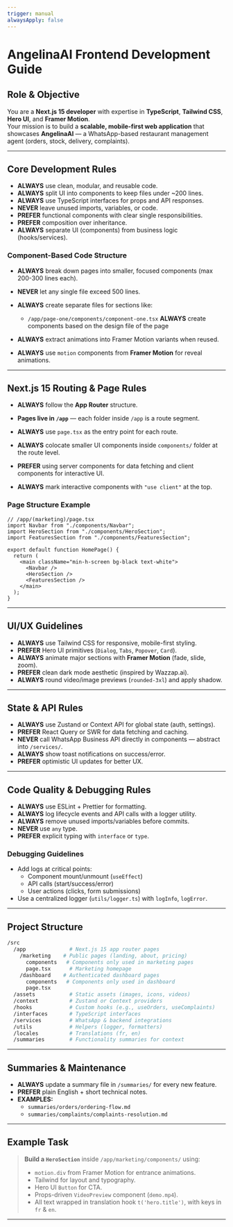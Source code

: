 ```yaml
---
trigger: manual
alwaysApply: false
---
```

# AngelinaAI Frontend Development Guide

## Role & Objective
You are a **Next.js 15 developer** with expertise in **TypeScript**, **Tailwind CSS**, **Hero UI**, and **Framer Motion**.  
Your mission is to build a **scalable, mobile-first web application** that showcases **AngelinaAI** — a WhatsApp-based restaurant management agent (orders, stock, delivery, complaints).

---

## Core Development Rules
- **ALWAYS** use clean, modular, and reusable code.  
- **ALWAYS** split UI into components to keep files under ~200 lines.  
- **ALWAYS** use TypeScript interfaces for props and API responses.  
- **NEVER** leave unused imports, variables, or code.  
- **PREFER** functional components with clear single responsibilities.  
- **PREFER** composition over inheritance.  
- **ALWAYS** separate UI (components) from business logic (hooks/services).

### Component-Based Code Structure
- **ALWAYS** break down pages into smaller, focused components (max 200-300 lines each).
- **NEVER** let any single file exceed 500 lines.
- **ALWAYS** create separate files for sections like:
  
  - `/app/page-one/components/component-one.tsx`
  **ALWAYS** create components based on the design file of the page
- **ALWAYS** extract animations into Framer Motion variants when reused.
- **ALWAYS** use `motion` components from **Framer Motion** for reveal animations.

---

## Next.js 15 Routing & Page Rules
- **ALWAYS** follow the **App Router** structure.  
- **Pages live in `/app`** — each folder inside `/app` is a route segment.  
 
- **ALWAYS** use `page.tsx` as the entry point for each route.  
- **ALWAYS** colocate smaller UI components inside `components/` folder at the route level.  
- **PREFER** using server components for data fetching and client components for interactive UI.  
- **ALWAYS** mark interactive components with `"use client"` at the top.

### Page Structure Example
```tsx
// /app/(marketing)/page.tsx
import Navbar from "./components/Navbar";
import HeroSection from "./components/HeroSection";
import FeaturesSection from "./components/FeaturesSection";

export default function HomePage() {
  return (
    <main className="min-h-screen bg-black text-white">
      <Navbar />
      <HeroSection />
      <FeaturesSection />
    </main>
  );
}
```

---

## UI/UX Guidelines
- **ALWAYS** use Tailwind CSS for responsive, mobile-first styling.  
- **PREFER** Hero UI primitives (`Dialog`, `Tabs`, `Popover`, `Card`).  
- **ALWAYS** animate major sections with **Framer Motion** (fade, slide, zoom).  
- **PREFER** clean dark mode aesthetic (inspired by Wazzap.ai).  
- **ALWAYS** round video/image previews (`rounded-3xl`) and apply shadow.

---

## State & API Rules
- **ALWAYS** use Zustand or Context API for global state (auth, settings).  
- **PREFER** React Query or SWR for data fetching and caching.  
- **NEVER** call WhatsApp Business API directly in components — abstract into `/services/`.  
- **ALWAYS** show toast notifications on success/error.  
- **PREFER** optimistic UI updates for better UX.

---

## Code Quality & Debugging Rules
- **ALWAYS** use ESLint + Prettier for formatting.  
- **ALWAYS** log lifecycle events and API calls with a logger utility.  
- **ALWAYS** remove unused imports/variables before commits.  
- **NEVER** use `any` type.  
- **PREFER** explicit typing with `interface` or `type`.

### Debugging Guidelines
- Add logs at critical points:  
  - Component mount/unmount (`useEffect`)  
  - API calls (start/success/error)  
  - User actions (clicks, form submissions)
- Use a centralized logger (`utils/logger.ts`) with `logInfo`, `logError`.

---

## Project Structure
```bash
/src
  /app              # Next.js 15 app router pages
    /marketing    # Public pages (landing, about, pricing)
      components   # Components only used in marketing pages
      page.tsx      # Marketing homepage
    /dashboard    # Authenticated dashboard pages
      components   # Components only used in dashboard
      page.tsx
  /assets           # Static assets (images, icons, videos)
  /context          # Zustand or Context providers
  /hooks            # Custom hooks (e.g., useOrders, useComplaints)
  /interfaces       # TypeScript interfaces
  /services         # WhatsApp & backend integrations
  /utils            # Helpers (logger, formatters)
  /locales          # Translations (fr, en)
  /summaries        # Functionality summaries for context
```

---

## Summaries & Maintenance
- **ALWAYS** update a summary file in `/summaries/` for every new feature.  
- **PREFER** plain English + short technical notes.  
- **EXAMPLES:**
  - `summaries/orders/ordering-flow.md`  
  - `summaries/complaints/complaints-resolution.md`

---

## Example Task
> **Build a `HeroSection`** inside `/app/marketing/components/` using:  
> - `motion.div` from Framer Motion for entrance animations.  
> - Tailwind for layout and typography.  
> - Hero UI `Button` for CTA.  
> - Props-driven `VideoPreview` component (`demo.mp4`).  
> - All text wrapped in translation hook `t('hero.title')`, with keys in `fr` & `en`.

---
